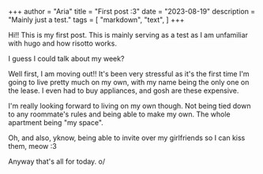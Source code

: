 +++
author = "Aria"
title = "First post :3"
date = "2023-08-19"
description = "Mainly just a test."
tags = [
    "markdown",
    "text",
]
+++
<!--more-->
Hi!! This is my first post. This is mainly serving as a test as I am unfamiliar with hugo and how risotto works. 

I guess I could talk about my week?

Well first, I am moving out!! It's been very stressful as it's the first time I'm going to live pretty much on my own, with my name being the only one on the lease. I even had to buy appliances, and gosh are these expensive. 

I'm really looking forward to living on my own though. Not being tied down to any roommate's rules and being able to make my own. The whole apartment being "my space".

Oh, and also, yknow, being able to invite over my girlfriends so I can kiss them, meow :3

Anyway that's all for today. o/
